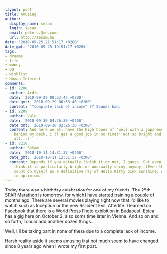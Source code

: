 ```yaml
---
layout: post
title: Amusing
author:
  display_name: sesam
  login: sesam
  email: petersz@me.com
  url: http://sesam.hu
date: '2010-09-25 21:51:17 +0200'
date_gmt: '2010-09-25 19:51:17 +0200'
tags:
- dreams
- life
- money
- QQ
- wishlist
- Human Interest
comments:
- id: 2208
  author: Ardin
  date: '2010-09-29 08:53:46 +0200'
  date_gmt: '2010-09-29 06:53:46 +0200'
  content: '"complete lack of income" ?? Sounds bad.'
- id: 2209
  author: Vale
  date: '2010-09-30 04:26:30 +0200'
  date_gmt: '2010-09-30 02:26:30 +0200'
  content: And here we all have the high hopes of "well with a japanese university
    behind my back, i'll get a good job in no time!" Not so bright and shiny after
    all...?
- id: 2210
  author: SeSam
  date: '2010-10-11 14:31:37 +0200'
  date_gmt: '2010-10-11 12:31:37 +0200'
  content: Depends if you actually finish it or not, I guess. But even then, I don't
    think it is particularly bright or unusually shiny anyway. (Even though I wouldn't
    count on myself as a definitive ray of Hello Kitty pink sunshine, when it comes
    to optimism.)
---
```


Today there was a birthday celebration for one of my friends. The 25th SPAR Marathon is tomorrow, for which I have started training a couple of months ago. There are several movies playing right now that I'd like to watch such as Inception or the new Resident Evil: Afterlife. I learned on Facebook that there is a World Press Photo exhibition in Budapest. Epica has a gig here on October 2, also some time later in Vienna. And so on and so forth, I could add another dozen things.

Well, I'll be taking part in none of these due to a complete lack of income.

Harsh reality aside it seems amusing that not much seem to have changed since 8 years ago when I wrote my first post.
